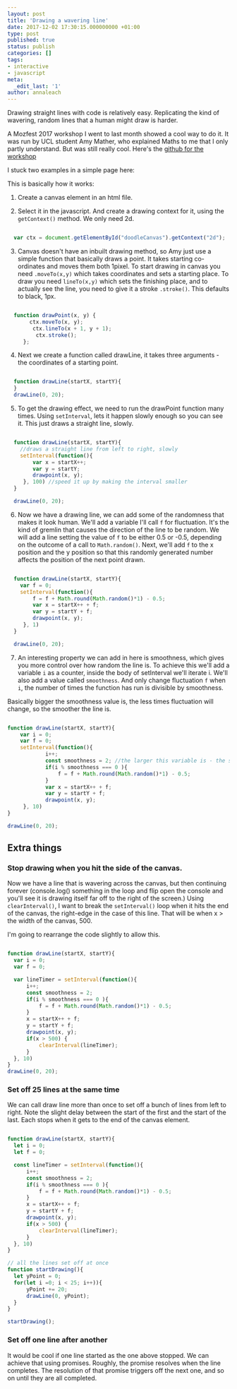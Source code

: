 ```yaml
---
layout: post
title: 'Drawing a wavering line'
date: 2017-12-02 17:30:15.000000000 +01:00
type: post
published: true
status: publish
categories: []
tags:
- interactive
- javascript
meta:
  _edit_last: '1'
author: annaleach
---
```


Drawing straight lines with code is relatively easy. Replicating the kind of wavering,
random lines that a human might draw is harder.

<!--excerpt-->

A Mozfest 2017 workshop I went to last month showed a cool way to do it. It was run by UCL
student Amy Mather, who explained Maths to me that I only partly understand. But was still really
cool. Here's the [github for the workshop](https://github.com/MiniGirlGeek/code_doodling.git)

I stuck two examples in a simple page here:

This is basically how it works:

1.   Create a canvas element in an html file.

2.   Select it in the javascript. And create a drawing context for it, using the `getContext()` method.
We only need 2d.

  ```javascript

    var ctx = document.getElementById("doodleCanvas").getContext("2d");

  ```

3.   Canvas doesn't have an inbuilt drawing method, so Amy just use a simple function that basically draws a point.
It takes starting co-ordinates and moves them both 1pixel. To start drawing in canvas you need `.moveTo(x,y)` which
takes coordinates and sets a starting place. To draw you need `lineTo(x,y)` which sets the finishing place, and
to actually see the line, you need to give it a stroke `.stroke()`. This defaults to black, 1px.

```javascript

  function drawPoint(x, y) {
	   ctx.moveTo(x, y);
	    ctx.lineTo(x + 1, y + 1);
	     ctx.stroke();
     };

```

4. Next we create a function called drawLine, it takes three arguments - the coordinates of a starting point.

```javascript

  function drawLine(startX, startY){
  }
  drawLine(0, 20);

```

5.  To get the drawing effect, we need to run the drawPoint function many times.
Using `setInterval`, lets it happen slowly enough so you can see it. This just draws a straight line, slowly.

```javascript

  function drawLine(startX, startY){
    //draws a straight line from left to right, slowly
    setInterval(function(){
        var x = startX++;
        var y = startY;
        drawpoint(x, y);
     }, 100) //speed it up by making the interval smaller
  }

  drawLine(0, 20);

```

6.  Now we have a drawing line, we can add some of the randomness that makes it look human.
We'll add a variable I'll call `f` for fluctuation. It's the
kind of gremlin that causes the direction of the line to be random.
 We will add a line setting the value of `f` to be either 0.5 or -0.5, depending on the outcome of a call to `Math.random()`. Next, we'll add `f` to the x position and the y position so that this randomly generated number affects the position of the next point drawn.

```javascript

  function drawLine(startX, startY){
    var f = 0;
    setInterval(function(){
        f = f + Math.round(Math.random()*1) - 0.5;
        var x = startX++ + f;
        var y = startY + f;
        drawpoint(x, y);
     }, 1)
  }

  drawLine(0, 20);

```

7.  An interesting property we can add in here is smoothness, which gives you more
control over how random the line is.
To achieve this we'll add a variable `i` as a counter, inside the body of setInterval we'll iterate i.
We'll also add a value called `smoothness`. And only change fluctuation `f` when `i`, the number of times the
function has run is divisible by smoothness.

Basically bigger the smoothness value is, the less times fluctuation will change, so the smoother the line is.

```javascript

function drawLine(startX, startY){
	var i = 0;
	var f = 0;
	setInterval(function(){
			i++;			
			const smoothness = 2; //the larger this variable is - the smoother the doodle will be
			if(i % smoothness === 0 ){
				f = f + Math.round(Math.random()*1) - 0.5;
			}
			var x = startX++ + f;
			var y = startY + f;
			drawpoint(x, y);
	 }, 10)
}

drawLine(0, 20);

```

## Extra things

### Stop drawing when you hit the side of the canvas.
  Now we have a line that is wavering across the canvas, but then continuing forever (console.log() something
  in the loop and flip open the console
  and you'll see it is drawing itself far off to the right of the screen.) Using `clearInterval()`, I want to break
  the `setInterval()` loop when it hits the end of the canvas, the right-edge in the case
  of this line. That will be when x > the width of the canvas, 500.

  I'm going to rearrange the code slightly to allow this.

  ```javascript

  function drawLine(startX, startY){
  	var i = 0;
  	var f = 0;

  	var lineTimer = setInterval(function(){
  		i++;
  		const smoothness = 2;
  		if(i % smoothness === 0 ){
  			f = f + Math.round(Math.random()*1) - 0.5;
  		}
  		x = startX++ + f;
  		y = startY + f;
  		drawpoint(x, y);
  		if(x > 500) {
  			clearInterval(lineTimer);
  		}
  	}, 10)
  }
  drawLine(0, 20);

  ```

  ### Set off 25 lines at the same time
  We can call draw line more than once to set off a bunch of lines from left to right. Note the slight
  delay between the start of the first and the start of the last. Each stops when it gets to the end of the
  canvas element.

  ```javascript

  function drawLine(startX, startY){
  	let i = 0;
  	let f = 0;

  	const lineTimer = setInterval(function(){
  		i++;
  		const smoothness = 2;
  		if(i % smoothness === 0 ){
  			f = f + Math.round(Math.random()*1) - 0.5;
  		}
  		x = startX++ + f;
  		y = startY + f;
  		drawpoint(x, y);
  		if(x > 500) {
  			clearInterval(lineTimer);
  		}
  	}, 10)
  }

  // all the lines set off at once
  function startDrawing(){
  	let yPoint = 0;
  	for(let i =0; i < 25; i++)){
  		yPoint += 20;
  		drawLine(0, yPoint);
  	}
  }

  startDrawing();

  ```


  ### Set off one line after another
  It would be cool if one line started as the one above stopped. We can achieve that using promises. Roughly,
  the promise resolves when the line completes. The resolution of that promise triggers off the next one, and so on
  until they are all completed.


  
